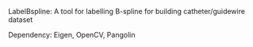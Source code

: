 LabelBspline: A tool for labelling B-spline for building catheter/guidewire dataset

Dependency: Eigen, OpenCV, Pangolin
